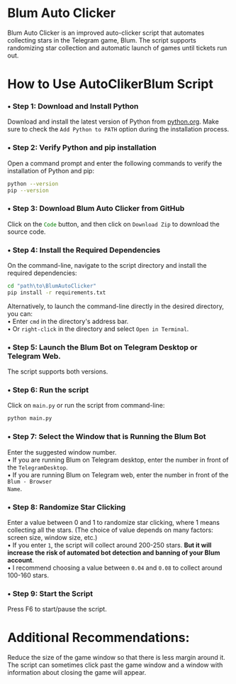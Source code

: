 # Blum Auto Clicker
Blum Auto Clicker is an improved auto-clicker script that automates collecting stars in the Telegram game, Blum. The script supports randomizing star collection and automatic launch of games until tickets run out.

# How to Use AutoClikerBlum Script

### • Step 1: Download and Install Python
Download and install the latest version of Python from [python.org](https://www.python.org/). 
Make sure to check the <code>Add Python to PATH</code> option during the installation process.

### • Step 2: Verify Python and pip installation
Open a command prompt and enter the following commands to verify the installation of Python and pip:
```sh
python --version
pip --version
```

### • Step 3: Download Blum Auto Clicker from GitHub
Click on the <code style="color : green">Code</code> button, and then click on <code>Download Zip</code> to download the source code.

### • Step 4: Install the Required Dependencies
On the command-line, navigate to the script directory and install the required dependencies:
```sh
cd "path\to\BlumAutoClicker"
pip install -r requirements.txt
```
Alternatively, to launch the command-line directly in the desired directory, you can:<br>
• Enter <code>cmd</code> in the directory's address bar.<br>
• Or <code>right-click</code> in the directory and select <code>Open in Terminal</code>.

### • Step 5: Launch the Blum Bot on Telegram Desktop or Telegram Web.
The script supports both versions.

### • Step 6: Run the script
Click on <code>main.py</code> or run the script from command-line:
```sh
python main.py
```
### • Step 7: Select the Window that is Running the Blum Bot
Enter the suggested window number.<br>
• If you are running Blum on Telegram desktop, enter the number in front of the <code>TelegramDesktop</code>.<br>
• If you are running Blum on Telegram web, enter the number in front of the <code>Blum - Browser Name</code>.

### • Step 8: Randomize Star Clicking
Enter a value between 0 and 1 to randomize star clicking, where 1 means collecting all the stars. (The choice of value depends on many factors: screen size, window size, etc.)<br>
• If you enter <code>1</code>, the script will collect around 200-250 stars. <b>But it will increase the risk of automated bot detection and banning of your Blum account</b>.<br>
• I recommend choosing a value between <code>0.04</code> and <code>0.08</code> to collect around 100-160 stars.

### • Step 9: Start the Script
Press F6 to start/pause the script.

# Additional Recommendations:
Reduce the size of the game window so that there is less margin around it.<br>
The script can sometimes click past the game window and a window with information about closing the game will appear.
